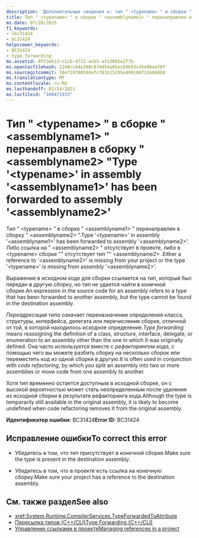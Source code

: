 ```yaml
---
description: 'Дополнительные сведения о: тип " <typename> " в сборке " <assemblyname1> " был перенаправлен в сборку " <assemblyname2> "'
title: Тип " <typename> " в сборке " <assemblyname1> " перенаправлен в сборку " <assemblyname2> "
ms.date: 07/20/2015
f1_keywords:
- vbc31424
- bc31424
helpviewer_keywords:
- BC31424
- type forwarding
ms.assetid: 0f53e613-c1cb-4722-acb5-afa3091e277b
ms.openlocfilehash: 21d0ccb4e308c874d54a05ecb9b92c45e0bea78f
ms.sourcegitcommit: 10e719780594efc781b15295e499c66f316068b8
ms.translationtype: MT
ms.contentlocale: ru-RU
ms.lasthandoff: 02/14/2021
ms.locfileid: "100471933"
---
```

# <a name="type-typename-in-assembly-assemblyname1-has-been-forwarded-to-assembly-assemblyname2"></a><span data-ttu-id="97600-103">Тип " \<typename> " в сборке " \<assemblyname1> " перенаправлен в сборку " \<assemblyname2> "</span><span class="sxs-lookup"><span data-stu-id="97600-103">Type '\<typename>' in assembly '\<assemblyname1>' has been forwarded to assembly '\<assemblyname2>'</span></span>

<span data-ttu-id="97600-104">Тип " \<typename> " в сборке " \<assemblyname1> " перенаправлен в сборку " \<assemblyname2> ".</span><span class="sxs-lookup"><span data-stu-id="97600-104">Type '\<typename>' in assembly '\<assemblyname1>' has been forwarded to assembly '\<assemblyname2>'.</span></span> <span data-ttu-id="97600-105">Либо ссылка на " \<assemblyname2> " отсутствует в проекте, либо в \<typename> сборке "" отсутствует тип "" \<assemblyname2> .</span><span class="sxs-lookup"><span data-stu-id="97600-105">Either a reference to '\<assemblyname2>' is missing from your project or the type '\<typename>' is missing from assembly '\<assemblyname2>'.</span></span>  
  
 <span data-ttu-id="97600-106">Выражение в исходном коде для сборки ссылается на тип, который был передан в другую сборку, но тип не удается найти в конечной сборке.</span><span class="sxs-lookup"><span data-stu-id="97600-106">An expression in the source code for an assembly refers to a type that has been forwarded to another assembly, but the type cannot be found in the destination assembly.</span></span>  
  
 <span data-ttu-id="97600-107">*Переадресация типа* означает переназначение определения класса, структуры, интерфейса, делегата или перечисления сборке, отличной от той, в которой находилось исходное определение.</span><span class="sxs-lookup"><span data-stu-id="97600-107">*Type forwarding* means reassigning the definition of a class, structure, interface, delegate, or enumeration to an assembly other than the one in which it was originally defined.</span></span> <span data-ttu-id="97600-108">Она часто используется вместе с *рефакторингом кода*, с помощью чего вы можете разбить сборку на несколько сборок или переместить код из одной сборки в другую.</span><span class="sxs-lookup"><span data-stu-id="97600-108">It is often used in conjunction with *code refactoring*, by which you split an assembly into two or more assemblies or move code from one assembly to another.</span></span>  
  
 <span data-ttu-id="97600-109">Хотя тип временно остается доступным в исходной сборке, он с высокой вероятностью может стать неопределенным после удаления из исходной сборки в результате рефакторинга кода.</span><span class="sxs-lookup"><span data-stu-id="97600-109">Although the type is temporarily still available in the original assembly, it is likely to become undefined when code refactoring removes it from the original assembly.</span></span>  
  
 <span data-ttu-id="97600-110">**Идентификатор ошибки:** BC31424</span><span class="sxs-lookup"><span data-stu-id="97600-110">**Error ID:** BC31424</span></span>  
  
## <a name="to-correct-this-error"></a><span data-ttu-id="97600-111">Исправление ошибки</span><span class="sxs-lookup"><span data-stu-id="97600-111">To correct this error</span></span>  
  
- <span data-ttu-id="97600-112">Убедитесь в том, что тип присутствует в конечной сборке.</span><span class="sxs-lookup"><span data-stu-id="97600-112">Make sure the type is present in the destination assembly.</span></span>  
  
- <span data-ttu-id="97600-113">Убедитесь в том, что в проекте есть ссылка на конечную сборку.</span><span class="sxs-lookup"><span data-stu-id="97600-113">Make sure your project has a reference to the destination assembly.</span></span>  
  
## <a name="see-also"></a><span data-ttu-id="97600-114">См. также раздел</span><span class="sxs-lookup"><span data-stu-id="97600-114">See also</span></span>

- <xref:System.Runtime.CompilerServices.TypeForwardedToAttribute>
- [<span data-ttu-id="97600-115">Пересылка типов (C++/CLI)</span><span class="sxs-lookup"><span data-stu-id="97600-115">Type Forwarding (C++/CLI)</span></span>](/cpp/windows/type-forwarding-cpp-cli)
- [<span data-ttu-id="97600-116">Управление ссылками в проекте</span><span class="sxs-lookup"><span data-stu-id="97600-116">Managing references in a project</span></span>](/visualstudio/ide/managing-references-in-a-project)
